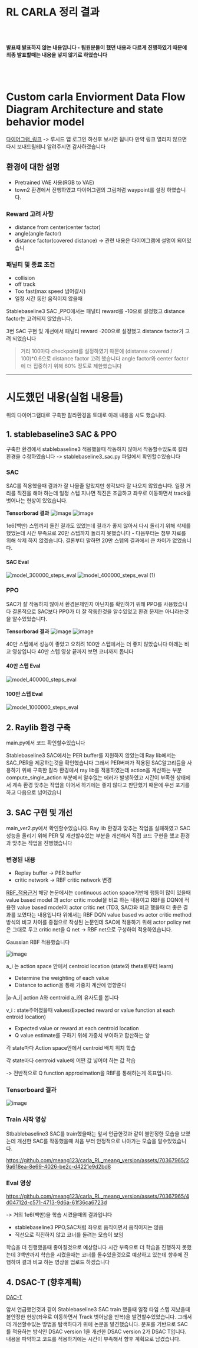 # RL CARLA 정리 결과 



<br>
</br>



**발표때 발표하지 않는 내용입니다 - 팀원분들이 했던 내용과 다르게 진행하였기 때문에 최종 발표할때는 내용을 넣지 않기로 하였습니다**



<br>
</br>




# Custom carla Enviorment Data Flow Diagram Architecture and state behavior model 

[다이어그램_링크](https://lucid.app/lucidchart/bb920655-7a1a-49bc-86b6-37e6651eaaa7/edit?viewport_loc=-505%2C469%2C3413%2C1594%2C0_0&invitationId=inv_c42e1445-ce3e-4772-a68b-6ecf67ac5ac7)
-> 루시드 앱 로그인 하신후 보시면 됩니다 만약 링크 열리지 않으면 다시 보내드릴테니 알려주시면 감사하겠습니다 

## 환경에 대한 설명 

* Pretrained VAE 사용(RGB to VAE)
* town2 환경에서 진행하였고 다이어그램의 그림처럼 waypoint를 설정 하였습니다.

### Reward 고려 사항

+ distance from center(center factor)
+ angle(angle factor)
+ distance factor(covered distance)
-> 관련 내용은 다이어그램에 설명이 되어있습니


### 패널티 및 종료 조건 
+ collision
+ off track
+ Too fast(max speed 넘어갈시)
+ 일정 시간 동안 움직이지 않을때

Stablebaseline3 SAC ,PPO에서는 패널티 reward를 -10으로 설정했고 distance factor는 고려되지 않았습니다. 

3번 SAC 구현 및 개선에서 패널티 reward -200으로 설정했고 distance factor가 고려 되었습니다 
> 거리 100마다 checkpoint를 설정하였기 때문에 (distanse covered / 100)*0.6으로 distance factor 고려 했습니다 angle factor와 center factor에 더 집중하기 위해 60% 정도로 제한했습니다




------------------

# 시도했던 내용(실험 내용들)

위의 다이어그램대로 구축한 칼라환경을 토대로 아래 내용을 시도 했습니다. 





## 1. stablebaseline3 SAC & PPO 

구축한 환경에서 stablebaseline3 적용했을때 작동하지 않아서 작동할수있도록 칼라 환경을 수정하였습니다 
-> stablebaseline3_sac.py 파일에서 확인할수있습니다


### SAC 

SAC를 적용했을때 결과가 잘 나올줄 알았지만 생각보다 잘 나오지 않았습니다. 일정 거리를 직진을 해야 하는데 일정 스텝 지나면 직진은 조금하고 좌우로 이동하면서 track을 벗어나는 현상이 있었습니다. 

**Tensorborad 결과**
![image](https://github.com/meang123/carla_RL_meang_version/assets/70367965/e9662633-daf4-4c2a-9995-3c2f1d8c1f3a)
![image](https://github.com/meang123/carla_RL_meang_version/assets/70367965/16e164ab-680a-49ac-ac2d-95d41d16279a)

1e6(백만) 스텝까지 돌린 결과도 있었는데 결과가 좋지 않아서 다시 돌리기 위해 삭제를 했었는데 시간 부족으로 20만 스텝까지 돌리지 못했습니다 - 다음부터는 첨부 자료를 위해 삭제 하지 않겠습니다. 
결론부터 말하면 20만 스텝의 결과에서 큰 차이가 없었습니다. 

#### SAC Eval 
![model_300000_steps_eval](https://github.com/meang123/carla_RL_meang_version/assets/70367965/faff9c9c-6b36-428b-b50a-1b3c3106ac9c)
![model_400000_steps_eval (1)](https://github.com/meang123/carla_RL_meang_version/assets/70367965/bddd27a7-431f-4978-a73c-c130ac6bb6bb)


### PPO 
SAC가 잘 작동하지 않아서 환경문제인지 아닌지를 확인하기 위해 PPO를 사용했습니다 결론적으로 SAC보다 PPO가 더 잘 작동한것을 알수있었고 환경 문제는 아니라는것을 알수있었습니다. 


**Tensorborad 결과**
![image](https://github.com/meang123/carla_RL_meang_version/assets/70367965/6212c3da-9cca-48b2-873b-e3b1a5977d3d)
![image](https://github.com/meang123/carla_RL_meang_version/assets/70367965/1a23f07a-6982-40eb-beaa-509987a2d1c9)

40만 스텝에서 성능이 좋았고 오히려 100만 스텝에서는 더 좋지 않았습니다 아래는 비교 영상입니다 
40만 스텝 영상 끝까지 보면 코너까지 돕니다

#### 40만 스텝 Eval
![model_400000_steps_eval](https://github.com/meang123/carla_RL_meang_version/assets/70367965/1803a74c-c968-488a-aa4a-b45dd253c4d8)

#### 100만 스텝 Eval 
![model_1000000_steps_eval](https://github.com/meang123/carla_RL_meang_version/assets/70367965/832fc6e3-4d97-4d7c-aca9-a7ba8437e4a5)


## 2. Raylib 환경 구축 
main.py에서 코드 확인할수있습니다

Stablebaseline3 SAC에서는 PER buffer를 지원하지 않았는데 Ray lib에서는 SAC_PER을 제공하는것을 확인했습니다 그래서 PER버퍼가 적용된 SAC알고리듬을 사용하기 위해 구축한 칼라 환경에서 ray lib를 적용하였는데 action을 계산하는 부분 compute_single_action 부분에서 알수없는 에러가 발생하였고 시간이 부족한 상태에서 계속 환경 맞추는 작업을 이어서 하기에는 좋지 않다고 판단했기 때문에 우선 포기를 하고 다음으로 넘어갔습니

## 3. SAC 구현 및 개선 

main_ver2.py에서 확인할수있습니다.
Ray lib 환경과 맞추는 작업을 실패하였고 SAC성능을 올리기 위해 PER 및 개선할수있는 부분을 개선해서 직접 코드 구현을 했고 환경과 맞추는 작업을 진행했습니다

### 변경된 내용

+ Replay buffer -> PER buffer
+ critic network -> RBF critic network 변경

[RBF_적용근거](https://ar5iv.labs.arxiv.org/html/2107.13356)
해당 논문에서는 continuous action space기반에 행동이 많이 있을때  value based model 과 actor critic model을 비교 하는 내용이고 RBF를 DQN에 적용한 value based model이 actor critic net (TD3, SAC)와 비교 했을때 더 좋은 결과를 보였다는 내용입니다 위에서는 RBF DQN value based vs actor critic method 방식의 비교 차이를 중점으로 작성된 논문인데 SAC에 적용하기 위해 actor policy net은 그대로 두고 critic net을 Q net -> RBF net으로 구성하여 적용하였습니다.

Gaussian RBF 적용했습니다 

![image](https://github.com/meang123/carla_RL_meang_version/assets/70367965/a01be58d-f312-4c44-964c-d01104a664c3)


a_i 는 action space 안에서 centroid location (state와 theta로부터 learn)

- Determine the weighting of each value
- Distance to action을 통해 가중치 계산에 영향준다

|a-A_i| action A와 centroid a_i의 유사도를 봅니다

v_i : state주어졌을때 values(Expected reward or value function at each entroid location)

- Expected value or reward at each centroid location
- Q value estimate를 구하기 위해 가중치 부여하고 합산하는 양

각 state마다 Action space안에서 centroid 배치 위치 학습

각 state마다 centroid value에 어떤 값 넣어야 하는 값 학습

-> 전반적으로 Q function approximation을 RBF를 통해하는게 목표입니다. 

### Tensorboard 결과 
![image](https://github.com/meang123/carla_RL_meang_version/assets/70367965/04472369-bf40-4591-903d-a1692d544a35)


### Train 시작 영상 
Stbablebaseline3 SAC를 train했을때는 앞서 언급한것과 같이 불안정한 모습을 보였는데 개선한 SAC를 작동했을때 처음 부터 안정적으로 나아가는 모습을 알수있었습니다. 



https://github.com/meang123/carla_RL_meang_version/assets/70367965/29a618ea-8e69-4026-be2c-d4221e9d2bd8



### Eval 영상 


https://github.com/meang123/carla_RL_meang_version/assets/70367965/4d04712d-c571-4713-9d6a-61f36ca6723d



-> 거의 1e6(백만)을 학습 시켰을때의 결과입니다 

+ stablebaseline3 PPO,SAC처럼 좌우로 움직이면서 움직이지는 않음
+ 직선으로 직진하지 않고 코너를 돌려는 모습이 보임

학습을 더 진행했을때 좋아질것으로 예상합니다 시간 부족으로 더 학습을 진행하지 못했는데 3백만까지 학습을 시켰을때는 코너를 돌수있을것으로 예상하고 있는데 향후에 진행하여 결과 비교 하는 영상을 업로드 하겠습니다 



## 4. DSAC-T (향후계획) 

[DAC-T](https://arxiv.org/abs/2310.05858)

앞서 언급했던것과 같이 Stablebaseline3 SAC train 했을때 일정 타임 스텝 지났을때 불안정한 현상(좌우로 이동하면서 Track 벗어남을 반복)을 발견할수있었습니다. 그래서 더 개선할수있는 방법을 탐색하다가 위에 논문을 발견했습니다. 분포를 기반으로 SAC를 적용하는 방식인 DSAC version 1을 개선한 DSAC version 2가 DSAC T입니다. 내용을 파악하고 코드를 적용하기에는 시간이 부족해서 향후 계획으로 남겼습니다. 




